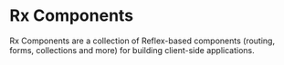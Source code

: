 # Rx Components
Rx Components are a collection of Reflex-based components (routing, forms, collections and more) for building client-side applications.